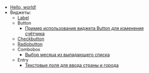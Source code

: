 - [Hello, world!](hello-world)
- Виджеты:
  - [Label](widget-label)
  - Button
    - [Пример использования виджета Button для изменения счётчика](widget-button)
  - [Checkbutton](widget-checkbutton)
  - [Radiobutton](widget-radiobutton)
  - Combobox
    - [Выбор месяца из выпадающего списка](widget-combobox-month)
  - Entry
    - [Текстовые поля для ввода страны и города](widget-entry-country-and-city)
